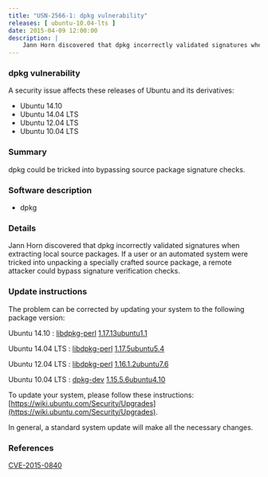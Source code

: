 ```yaml
---
title: "USN-2566-1: dpkg vulnerability"
releases: [ ubuntu-10.04-lts ]
date: 2015-04-09 12:00:00
description: |
    Jann Horn discovered that dpkg incorrectly validated signatures when extracting local source packages. If a user or an automated system were tricked into unpacking a specially crafted source package, a remote attacker could bypass signature verification checks. 
--- 
```

 
### dpkg vulnerability

A security issue affects these releases of Ubuntu and its derivatives:

* Ubuntu 14.10
* Ubuntu 14.04 LTS
* Ubuntu 12.04 LTS
* Ubuntu 10.04 LTS

### Summary

dpkg could be tricked into bypassing source package signature checks. 

### Software description

* dpkg 

### Details

Jann Horn discovered that dpkg incorrectly validated signatures when extracting local source packages. If a user or an automated system were tricked into unpacking a specially crafted source package, a remote attacker could bypass signature verification checks. 

### Update instructions

The problem can be corrected by updating your system to the following package version:

Ubuntu 14.10
 : [libdpkg-perl](https://launchpad.net/ubuntu/+source/dpkg) <span> [1.17.13ubuntu1.1](https://launchpad.net/ubuntu/+source/dpkg/1.17.13ubuntu1.1) </span> 

Ubuntu 14.04 LTS
 : [libdpkg-perl](https://launchpad.net/ubuntu/+source/dpkg) <span> [1.17.5ubuntu5.4](https://launchpad.net/ubuntu/+source/dpkg/1.17.5ubuntu5.4) </span> 

Ubuntu 12.04 LTS
 : [libdpkg-perl](https://launchpad.net/ubuntu/+source/dpkg) <span> [1.16.1.2ubuntu7.6](https://launchpad.net/ubuntu/+source/dpkg/1.16.1.2ubuntu7.6) </span> 

Ubuntu 10.04 LTS
 : [dpkg-dev](https://launchpad.net/ubuntu/+source/dpkg) <span> [1.15.5.6ubuntu4.10](https://launchpad.net/ubuntu/+source/dpkg/1.15.5.6ubuntu4.10) </span> 

To update your system, please follow these instructions: [https://wiki.ubuntu.com/Security/Upgrades](https://wiki.ubuntu.com/Security/Upgrades).

In general, a standard system update will make all the necessary changes. 

### References

 [CVE-2015-0840](http://people.ubuntu.com/~ubuntu-security/cve/CVE-2015-0840)
 
